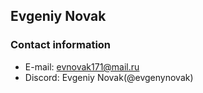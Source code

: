 ## Evgeniy Novak
### Contact information
* E-mail:  evnovak171@mail.ru
* Discord: Evgeniy Novak(@evgenynovak)

